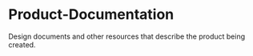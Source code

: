 # Product-Documentation
Design documents and other resources that describe the product being created. 
